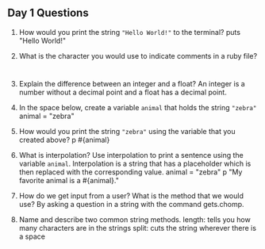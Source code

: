 ## Day 1 Questions

1. How would you print the string `"Hello World!"` to the terminal?
   puts "Hello World!"

1. What is the character you would use to indicate comments in a ruby file?
   #

1. Explain the difference between an integer and a float?
   An integer is a number without a decimal point and a float has a decimal point.

1. In the space below, create a variable `animal` that holds the string `"zebra"`
   animal = "zebra"

1. How would you print the string `"zebra"` using the variable that you created above?
   p #{animal}

1. What is interpolation? Use interpolation to print a sentence using the variable `animal`.
   Interpolation is a string that has a placeholder which is then replaced with the corresponding value.
   animal = "zebra"
   p "My favorite animal is a #{animal}."

1. How do we get input from a user? What is the method that we would use?
   By asking a question in a string with the command gets.chomp.

1. Name and describe two common string methods.
   length: tells you how many characters are in the strings
   split: cuts the string wherever there is a space
